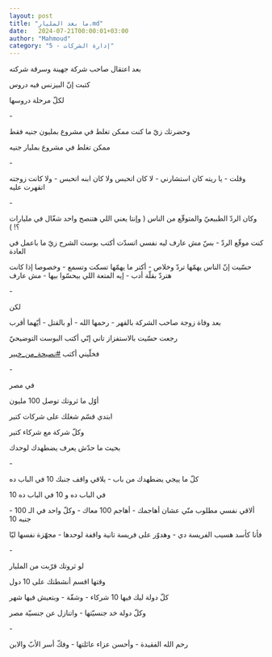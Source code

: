 ```yaml
---
layout: post
title: "ما بعد المليار.md"
date:   2024-07-21T00:00:01+03:00
author: "Mahmoud"
category: "5 - إدارة الشركات"
---
```

بعد اعتقال صاحب شركة جهينة وسرقة شركته

كتبت إنّ البيزنس فيه دروس

لكلّ مرحلة دروسها

\-

وحضرتك زيّ ما كنت ممكن تغلط في مشروع بمليون جنيه
فقط

ممكن تغلط في مشروع بمليار جنيه

\-

وقلت - يا ريته كان استشارني - لا كان اتحبس ولا كان ابنه
اتحبس - ولا كانت زوجته اتقهرت عليه

\-

وكان الردّ الطبيعيّ والمتوقّع من الناس ( وإنتا يعني اللي
هتنصح واحد شغّال في مليارات ؟! )

كنت موقّع الردّ - بسّ مش عارف ليه نفسي اتسدّت أكتب بوست
الشرح زيّ ما باعمل في العادة

حسّيت إنّ الناس يهمّها تردّ وخلاص - أكتر ما يهمّها تسكت
وتسمع - وخصوصا إذا كانت هتردّ بقلّة أدب - إيه المتعة اللي بيحسّوا بيها - مش
عارف

\-

لكن

بعد وفاة زوجة صاحب الشركة بالقهر - رحمها الله - أو
بالقتل - أيّهما أقرب

رجعت حسّيت بالاستفزاز تاني إنّي أكتب البوست
التوضيحيّ

فخلّيني أكتب
[<u>\#نصيحة_من_خبير</u>](https://www.facebook.com/hashtag/%D9%86%D8%B5%D9%8A%D8%AD%D8%A9_%D9%85%D9%86_%D8%AE%D8%A8%D9%8A%D8%B1?__eep__=6&__cft__%5b0%5d=AZU-lG1nqGDdwKhdVSpAmCQmXUCRJvg_c9yErTNfw_omBPCY2xYZVSbB4k6GRp_ETqnkv5VPPyu_qM5a1ON3bil_jgc_6Anko89oXy1448AhM-RpiMPCbSNv-2he2A6QbCQGv9y_E25umkhBl8vW_aurXR-NVrrXpHZAGvr8j-2x0g&__tn__=*NK-R)

\-

في مصر

أوّل ما ثروتك توصل 100 مليون

ابتدي قسّم شغلك على شركات كتير

وكلّ شركة مع شركاء كتير

بحيث ما حدّش يعرف يضطهدك لوحدك

\-

كلّ ما ييجي يضطهدك من باب - يلاقي واقف جنبك 10 في الباب
ده

10 في الباب ده و 10 في الباب ده

ألاقي نفسي مطلوب منّي عشان أهاجمك - أهاجم 100 معاك - وكلّ
واحد في الـ 100 - جنبه 10

فأنا كأسد هسيب الفريسة دي - وهدوّر على فريسة تانية واقفة
لوحدها - مجهّزة نفسها ليّا

\-

لو ثروتك قرّبت من المليار

وقتها اقسم أنشطتك على 10 دول

كلّ دولة ليك فيها 10 شركاء - وشقّة - وبتعيش فيها
شهر

وكلّ دولة خد جنسيّتها - واتنازل عن جنسيّة مصر

\-

رحم الله الفقيدة - وأحسن عزاء عائلتها - وفكّ أسر الأبّ
والابن
